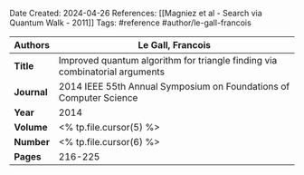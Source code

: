 Date Created: 2024-04-26
References: [[Magniez et al - Search via Quantum Walk - 2011]]
Tags: #reference #author/le-gall-francois

| **Authors** | Le Gall, Francois                                                           |
| ----------- | --------------------------------------------------------------------------- |
| **Title**   | Improved quantum algorithm for triangle finding via combinatorial arguments |
| **Journal** | 2014 IEEE 55th Annual Symposium on Foundations of Computer Science          |
| **Year**    | 2014                                                                        |
| **Volume**  | <% tp.file.cursor(5) %>                                                     |
| **Number**  | <% tp.file.cursor(6) %>                                                     |
| **Pages**   | 216-225                                                                     |
